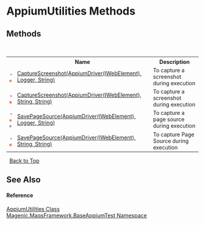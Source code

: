 # AppiumUtilities Methods
 


## Methods
&nbsp;<table><tr><th></th><th>Name</th><th>Description</th></tr><tr><td>![Public method](media/pubmethod.gif "Public method")![Static member](media/static.gif "Static member")</td><td><a href="#/MAQS_4/Appium_AUTOGENERATED/AppiumUtilities-CaptureScreenshot_Method_(AppiumDriver`1(IWebElement),_Logger,_String)">CaptureScreenshot(AppiumDriver(IWebElement), Logger, String)</a></td><td>
To capture a screenshot during execution</td></tr><tr><td>![Public method](media/pubmethod.gif "Public method")![Static member](media/static.gif "Static member")</td><td><a href="#/MAQS_4/Appium_AUTOGENERATED/AppiumUtilities-CaptureScreenshot_Method_(AppiumDriver`1(IWebElement),_String,_String)">CaptureScreenshot(AppiumDriver(IWebElement), String, String)</a></td><td>
To capture a screenshot during execution</td></tr><tr><td>![Public method](media/pubmethod.gif "Public method")![Static member](media/static.gif "Static member")![Code example](media/CodeExample.png "Code example")</td><td><a href="#/MAQS_4/Appium_AUTOGENERATED/AppiumUtilities-SavePageSource_Method_(AppiumDriver`1(IWebElement),_Logger,_String)">SavePageSource(AppiumDriver(IWebElement), Logger, String)</a></td><td>
To capture a page source during execution</td></tr><tr><td>![Public method](media/pubmethod.gif "Public method")![Static member](media/static.gif "Static member")</td><td><a href="#/MAQS_4/Appium_AUTOGENERATED/AppiumUtilities-SavePageSource_Method_(AppiumDriver`1(IWebElement),_String,_String)">SavePageSource(AppiumDriver(IWebElement), String, String)</a></td><td>
To capture Page Source during execution</td></tr></table>&nbsp;
<a href="#appiumutilities-methods">Back to Top</a>

## See Also


#### Reference
<a href="#/MAQS_4/Appium_AUTOGENERATED/AppiumUtilities_Class">AppiumUtilities Class</a><br /><a href="#/MAQS_4/Appium_AUTOGENERATED/Magenic-MaqsFramework-BaseAppiumTest_Namespace">Magenic.MaqsFramework.BaseAppiumTest Namespace</a><br />